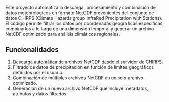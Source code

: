 Este proyecto automatiza la descarga, procesamiento y combinación de datos meteorológicos en formato NetCDF provenientes del conjunto de datos CHIRPS (Climate Hazards group InfraRed Precipitation with Stations). El código permite filtrar los datos por coordenadas geográficas específicas, combinarlos a lo largo de una dimensión temporal y generar un archivo NetCDF optimizado para análisis climáticos regionales.

## Funcionalidades
1. Descarga automática de archivos NetCDF desde el servidor de CHIRPS.
2. Filtrado de datos de precipitación en función de límites geográficos definidos por el usuario.
3. Combinación de múltiples archivos NetCDF en un solo archivo optimizado.
4. Generación de un nuevo archivo NetCDF que incluye metadatos, atributos y datos filtrados.
